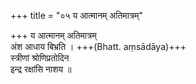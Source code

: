+++
title = "०५ य आत्मानम् अतिमात्रम्"

+++
य आत्मानम् अतिमात्रम्  
अंश आधाय बिभ्रति । +++(Bhatt. aṃsādāya)+++  
स्त्रीणां श्रोणिप्रतोदिन  
इन्द्र रक्षांसि नाशय ॥